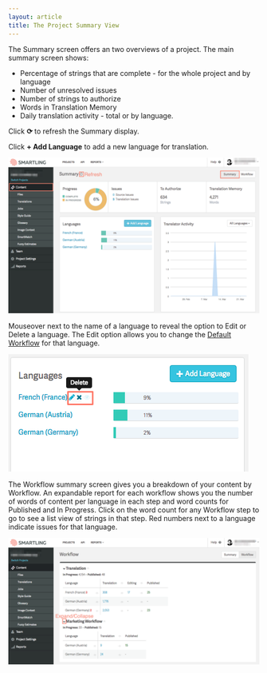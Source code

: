 ```yaml
---
layout: article
title: The Project Summary View
---
```



The Summary screen offers an two overviews of a project. The main summary screen shows:

* Percentage of strings that are complete - for the whole project and by language
* Number of unresolved issues
* Number of strings to authorize
* Words in Translation Memory
* Daily translation activity - total or by language.


Click **⟳** to refresh the Summary display.

Click **+ Add Language** to add a new language for translation.

![](/uploads/versions/download-4---x----1241-767x---.png)

Mouseover next to the name of a language to reveal the option to Edit or Delete a language. The Edit option allows you to change the [Default Workflow](/knowledge-base/articles/create-and-customize-a-workflow/#default-authorization-settings) for that language.

![](/uploads/versions/download-5---x----482-235x---.png)

The Workflow summary screen gives you a breakdown of your content by Workflow. An expandable report for each workflow shows you the number of words of content per language in each step and word counts for Published and In Progress. Click on the word count for any Workflow step to go to see a list view of strings in that step. Red numbers next to a language indicate issues for that language.

![](/uploads/versions/download-6---x----1240-623x---.png)